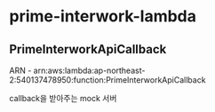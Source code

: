 # prime-interwork-lambda

## PrimeInterworkApiCallback

ARN - arn:aws:lambda:ap-northeast-2:540137478950:function:PrimeInterworkApiCallback

callback을 받아주는 mock 서버
